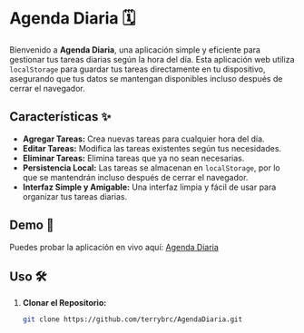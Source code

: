 # Agenda Diaria 🗓️

Bienvenido a **Agenda Diaria**, una aplicación simple y eficiente para gestionar tus tareas diarias según la hora del día. Esta aplicación web utiliza `localStorage` para guardar tus tareas directamente en tu dispositivo, asegurando que tus datos se mantengan disponibles incluso después de cerrar el navegador.

## Características ✨

- **Agregar Tareas:** Crea nuevas tareas para cualquier hora del día.
- **Editar Tareas:** Modifica las tareas existentes según tus necesidades.
- **Eliminar Tareas:** Elimina tareas que ya no sean necesarias.
- **Persistencia Local:** Las tareas se almacenan en `localStorage`, por lo que se mantendrán incluso después de cerrar el navegador.
- **Interfaz Simple y Amigable:** Una interfaz limpia y fácil de usar para organizar tus tareas diarias.

## Demo 🚀

Puedes probar la aplicación en vivo aquí: [Agenda Diaria](https://terrybrc.github.io/AgendaDiaria/)

## Uso 🛠️

1. **Clonar el Repositorio:**

   ```bash
   git clone https://github.com/terrybrc/AgendaDiaria.git
